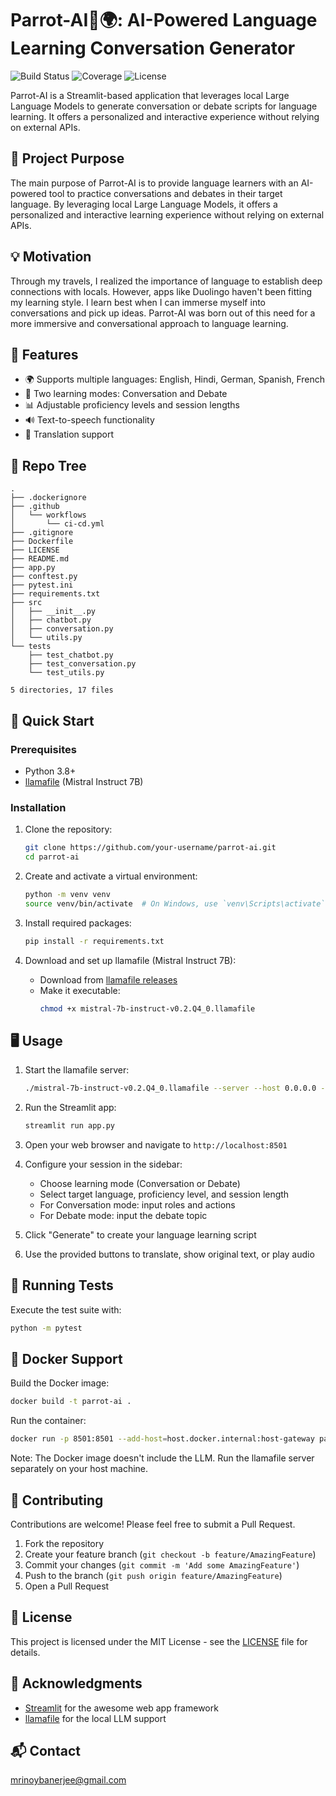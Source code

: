 # Parrot-AI🦜🌍: AI-Powered Language Learning Conversation Generator

![Build Status](https://github.com/mrinoybanerjee/parrot-ai/actions/workflows/ci-cd.yml/badge.svg)
![Coverage](https://img.shields.io/badge/coverage-85%25-brightgreen)
![License](https://img.shields.io/badge/license-MIT-blue)

Parrot-AI is a Streamlit-based application that leverages local Large Language Models to generate conversation or debate scripts for language learning. It offers a personalized and interactive experience without relying on external APIs.

## 🎯 Project Purpose

The main purpose of Parrot-AI is to provide language learners with an AI-powered tool to practice conversations and debates in their target language. By leveraging local Large Language Models, it offers a personalized and interactive learning experience without relying on external APIs.

## 💡 Motivation

Through my travels, I realized the importance of language to establish deep connections with locals. However, apps like Duolingo haven't been fitting my learning style. I learn best when I can immerse myself into conversations and pick up ideas. Parrot-AI was born out of this need for a more immersive and conversational approach to language learning.

## 🌟 Features

- 🌍 Supports multiple languages: English, Hindi, German, Spanish, French
- 💬 Two learning modes: Conversation and Debate
- 📊 Adjustable proficiency levels and session lengths
- 🔊 Text-to-speech functionality
- 🔄 Translation support

## 🌴 Repo Tree

```
.
├── .dockerignore
├── .github
│   └── workflows
│       └── ci-cd.yml
├── .gitignore
├── Dockerfile
├── LICENSE
├── README.md
├── app.py
├── conftest.py
├── pytest.ini
├── requirements.txt
├── src
│   ├── __init__.py
│   ├── chatbot.py
│   ├── conversation.py
│   └── utils.py
└── tests
    ├── test_chatbot.py
    ├── test_conversation.py
    └── test_utils.py

5 directories, 17 files

```

## 🚀 Quick Start

### Prerequisites

- Python 3.8+
- [llamafile](https://github.com/Mozilla-Ocho/llamafile) (Mistral Instruct 7B)

### Installation

1. Clone the repository:
   ```bash
   git clone https://github.com/your-username/parrot-ai.git
   cd parrot-ai
   ```

2. Create and activate a virtual environment:
   ```bash
   python -m venv venv
   source venv/bin/activate  # On Windows, use `venv\Scripts\activate`
   ```

3. Install required packages:
   ```bash
   pip install -r requirements.txt
   ```

4. Download and set up llamafile (Mistral Instruct 7B):
   - Download from [llamafile releases](https://github.com/Mozilla-Ocho/llamafile/releases)
   - Make it executable:
     ```bash
     chmod +x mistral-7b-instruct-v0.2.Q4_0.llamafile
     ```

## 🖥️ Usage

1. Start the llamafile server:
   ```bash
   ./mistral-7b-instruct-v0.2.Q4_0.llamafile --server --host 0.0.0.0 --port 8080
   ```

2. Run the Streamlit app:
   ```bash
   streamlit run app.py
   ```

3. Open your web browser and navigate to `http://localhost:8501`

4. Configure your session in the sidebar:
   - Choose learning mode (Conversation or Debate)
   - Select target language, proficiency level, and session length
   - For Conversation mode: input roles and actions
   - For Debate mode: input the debate topic

5. Click "Generate" to create your language learning script

6. Use the provided buttons to translate, show original text, or play audio

## 🧪 Running Tests

Execute the test suite with:

```bash
python -m pytest
```

## 🐳 Docker Support

Build the Docker image:

```bash
docker build -t parrot-ai .
```

Run the container:

```bash
docker run -p 8501:8501 --add-host=host.docker.internal:host-gateway parrot-ai
```

Note: The Docker image doesn't include the LLM. Run the llamafile server separately on your host machine.

## 🤝 Contributing

Contributions are welcome! Please feel free to submit a Pull Request.

1. Fork the repository
2. Create your feature branch (`git checkout -b feature/AmazingFeature`)
3. Commit your changes (`git commit -m 'Add some AmazingFeature'`)
4. Push to the branch (`git push origin feature/AmazingFeature`)
5. Open a Pull Request

## 📜 License

This project is licensed under the MIT License - see the [LICENSE](LICENSE) file for details.

## 🙏 Acknowledgments

- [Streamlit](https://streamlit.io/) for the awesome web app framework
- [llamafile](https://github.com/Mozilla-Ocho/llamafile) for the local LLM support

## 📬 Contact

mrinoybanerjee@gmail.com
